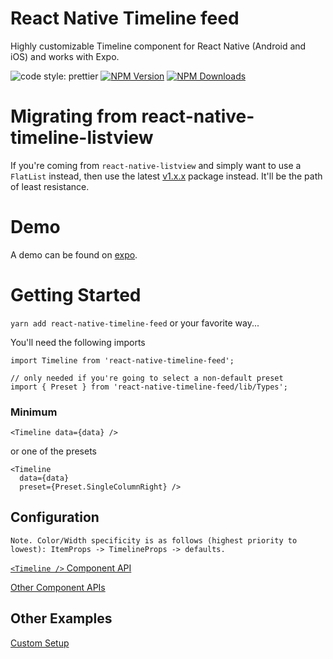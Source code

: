 <!-- @format -->

# React Native Timeline feed

Highly customizable Timeline component for React Native (Android and iOS) and works with Expo.

![code style: prettier](https://img.shields.io/badge/code_style-prettier-ff69b4.svg?style=flat-square)
[![NPM Version](https://img.shields.io/npm/v/react-native-timeline-feed.svg?style=flat)](https://www.npmjs.com/package/react-native-timeline-feed)
[![NPM Downloads](https://img.shields.io/npm/dt/react-native-timeline-feed.svg?style=flat)](https://www.npmjs.com/package/react-native-timeline-feed)

# Migrating from react-native-timeline-listview

If you're coming from `react-native-listview` and simply want to use a `FlatList` instead, then use the latest [v1.x.x](https://github.com/Johan-dutoit/react-native-timeline-feed/tree/1.0.1) package instead. It'll be the path of least resistance.

# Demo

A demo can be found on [expo](https://snack.expo.io/@johan-dev/react-native-timeline-feed@2.0.1).

# Getting Started

`yarn add react-native-timeline-feed` or your favorite way...

You'll need the following imports

```
import Timeline from 'react-native-timeline-feed';

// only needed if you're going to select a non-default preset
import { Preset } from 'react-native-timeline-feed/lib/Types';
```

### Minimum

```
<Timeline data={data} />
```

or one of the presets

```
<Timeline
  data={data}
  preset={Preset.SingleColumnRight} />
```

## Configuration

```
Note. Color/Width specificity is as follows (highest priority to lowest): ItemProps -> TimelineProps -> defaults.
```

[`<Timeline />` Component API](docs/timeline.md)

[Other Component APIs](docs/components.md)

## Other Examples

[Custom Setup](examples/custom.md)
